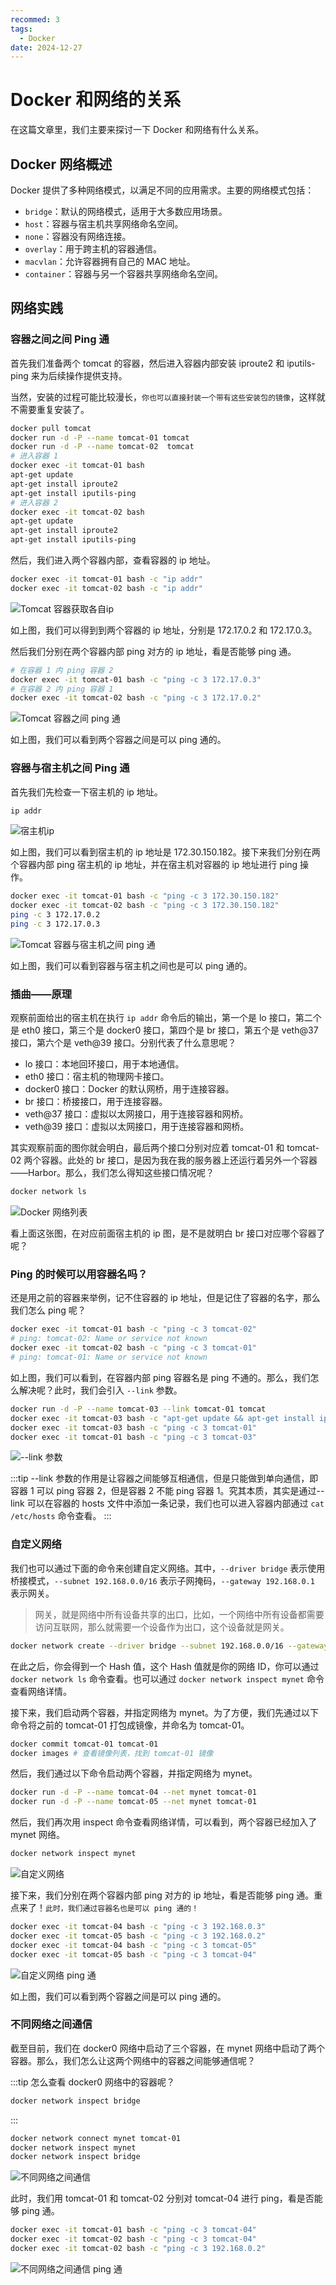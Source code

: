 ```yaml
---
recommed: 3
tags:
  - Docker
date: 2024-12-27
---
```


# Docker 和网络的关系

在这篇文章里，我们主要来探讨一下 Docker 和网络有什么关系。

## Docker 网络概述

Docker 提供了多种网络模式，以满足不同的应用需求。主要的网络模式包括：

- `bridge`：默认的网络模式，适用于大多数应用场景。
- `host`：容器与宿主机共享网络命名空间。
- `none`：容器没有网络连接。
- `overlay`：用于跨主机的容器通信。
- `macvlan`：允许容器拥有自己的 MAC 地址。
- `container`：容器与另一个容器共享网络命名空间。

## 网络实践

### 容器之间之间 Ping 通

首先我们准备两个 tomcat 的容器，然后进入容器内部安装 iproute2 和 iputils-ping 来为后续操作提供支持。

当然，安装的过程可能比较漫长，`你也可以直接封装一个带有这些安装包的镜像`，这样就不需要重复安装了。

```Bash
docker pull tomcat
docker run -d -P --name tomcat-01 tomcat
docker run -d -P --name tomcat-02  tomcat
# 进入容器 1
docker exec -it tomcat-01 bash
apt-get update
apt-get install iproute2
apt-get install iputils-ping
# 进入容器 2
docker exec -it tomcat-02 bash
apt-get update
apt-get install iproute2
apt-get install iputils-ping
```

然后，我们进入两个容器内部，查看容器的 ip 地址。

```Bash
docker exec -it tomcat-01 bash -c "ip addr"
docker exec -it tomcat-02 bash -c "ip addr"
```

![Tomcat 容器获取各自ip](https://blog-1328542955.cos.ap-shanghai.myqcloud.com/tomcat-container-ip.png)

如上图，我们可以得到到两个容器的 ip 地址，分别是 172.17.0.2 和 172.17.0.3。

然后我们分别在两个容器内部 ping 对方的 ip 地址，看是否能够 ping 通。

```Bash
# 在容器 1 内 ping 容器 2
docker exec -it tomcat-01 bash -c "ping -c 3 172.17.0.3"
# 在容器 2 内 ping 容器 1
docker exec -it tomcat-02 bash -c "ping -c 3 172.17.0.2"
```

![Tomcat 容器之间 ping 通](https://blog-1328542955.cos.ap-shanghai.myqcloud.com/tomcat-container-ping.png)

如上图，我们可以看到两个容器之间是可以 ping 通的。

### 容器与宿主机之间 Ping 通

首先我们先检查一下宿主机的 ip 地址。

```Bash :no-line-numbers
ip addr
```

![宿主机ip](https://blog-1328542955.cos.ap-shanghai.myqcloud.com/host-ip.png)

如上图，我们可以看到宿主机的 ip 地址是 172.30.150.182。接下来我们分别在两个容器内部 ping 宿主机的 ip 地址，并在宿主机对容器的 ip 地址进行 ping 操作。

```Bash
docker exec -it tomcat-01 bash -c "ping -c 3 172.30.150.182"
docker exec -it tomcat-02 bash -c "ping -c 3 172.30.150.182"
ping -c 3 172.17.0.2
ping -c 3 172.17.0.3
```

![Tomcat 容器与宿主机之间 ping 通](https://blog-1328542955.cos.ap-shanghai.myqcloud.com/tomcat-container-host-ping.png)

如上图，我们可以看到容器与宿主机之间也是可以 ping 通的。

### 插曲——原理

观察前面给出的宿主机在执行 `ip addr` 命令后的输出，第一个是 lo 接口，第二个是 eth0 接口，第三个是 docker0 接口，第四个是 br 接口，第五个是 veth@37 接口，第六个是 veth@39 接口。分别代表了什么意思呢？

- lo 接口：本地回环接口，用于本地通信。
- eth0 接口：宿主机的物理网卡接口。
- docker0 接口：Docker 的默认网桥，用于连接容器。
- br 接口：桥接接口，用于连接容器。
- veth@37 接口：虚拟以太网接口，用于连接容器和网桥。
- veth@39 接口：虚拟以太网接口，用于连接容器和网桥。

其实观察前面的图你就会明白，最后两个接口分别对应着 tomcat-01 和 tomcat-02 两个容器。此处的 br 接口，是因为我在我的服务器上还运行着另外一个容器——Harbor。那么，我们怎么得知这些接口情况呢？

```Bash :no-line-numbers
docker network ls
```

![Docker 网络列表](https://blog-1328542955.cos.ap-shanghai.myqcloud.com/docker-network-list.png)

看上面这张图，在对应前面宿主机的 ip 图，是不是就明白 br 接口对应哪个容器了呢？

### Ping 的时候可以用容器名吗？

还是用之前的容器来举例，记不住容器的 ip 地址，但是记住了容器的名字，那么我们怎么 ping 呢？

```Bash
docker exec -it tomcat-01 bash -c "ping -c 3 tomcat-02"
# ping: tomcat-02: Name or service not known
docker exec -it tomcat-02 bash -c "ping -c 3 tomcat-01"
# ping: tomcat-01: Name or service not known
```

如上图，我们可以看到，在容器内部 ping 容器名是 ping 不通的。那么，我们怎么解决呢？此时，我们会引入 `--link` 参数。

```Bash
docker run -d -P --name tomcat-03 --link tomcat-01 tomcat
docker exec -it tomcat-03 bash -c "apt-get update && apt-get install iproute2 iputils-ping -y"
docker exec -it tomcat-03 bash -c "ping -c 3 tomcat-01"
docker exec -it tomcat-01 bash -c "ping -c 3 tomcat-03"
```

![--link 参数](https://blog-1328542955.cos.ap-shanghai.myqcloud.com/docker-container-link.png)

:::tip
--link 参数的作用是让容器之间能够互相通信，但是只能做到单向通信，即容器 1 可以 ping 容器 2，但是容器 2 不能 ping 容器 1。究其本质，其实是通过--link 可以在容器的 hosts 文件中添加一条记录，我们也可以进入容器内部通过 `cat /etc/hosts` 命令查看。
:::

### 自定义网络

我们也可以通过下面的命令来创建自定义网络。其中，`--driver bridge` 表示使用桥接模式，`--subnet 192.168.0.0/16` 表示子网掩码，`--gateway 192.168.0.1` 表示网关。

> 网关，就是网络中所有设备共享的出口，比如，一个网络中所有设备都需要访问互联网，那么就需要一个设备作为出口，这个设备就是网关。

```Bash
docker network create --driver bridge --subnet 192.168.0.0/16 --gateway 192.168.0.1 mynet
```

在此之后，你会得到一个 Hash 值，这个 Hash 值就是你的网络 ID，你可以通过 `docker network ls` 命令查看。也可以通过 `docker network inspect mynet` 命令查看网络详情。

接下来，我们启动两个容器，并指定网络为 mynet。为了方便，我们先通过以下命令将之前的 tomcat-01 打包成镜像，并命名为 tomcat-01。

```Bash
docker commit tomcat-01 tomcat-01
docker images # 查看镜像列表，找到 tomcat-01 镜像
```

然后，我们通过以下命令启动两个容器，并指定网络为 mynet。

```Bash
docker run -d -P --name tomcat-04 --net mynet tomcat-01
docker run -d -P --name tomcat-05 --net mynet tomcat-01
```

然后，我们再次用 inspect 命令查看网络详情，可以看到，两个容器已经加入了 mynet 网络。

```Bash :no-line-numbers
docker network inspect mynet
```

![自定义网络](https://blog-1328542955.cos.ap-shanghai.myqcloud.com/docker-network-custom.png)

接下来，我们分别在两个容器内部 ping 对方的 ip 地址，看是否能够 ping 通。重点来了！`此时，我们通过容器名也是可以 ping 通的！`

```Bash
docker exec -it tomcat-04 bash -c "ping -c 3 192.168.0.3"
docker exec -it tomcat-05 bash -c "ping -c 3 192.168.0.2"
docker exec -it tomcat-04 bash -c "ping -c 3 tomcat-05"
docker exec -it tomcat-05 bash -c "ping -c 3 tomcat-04"
```

![自定义网络 ping 通](https://blog-1328542955.cos.ap-shanghai.myqcloud.com/docker-network-custom-ping.png)

如上图，我们可以看到两个容器之间是可以 ping 通的。

### 不同网络之间通信

截至目前，我们在 docker0 网络中启动了三个容器，在 mynet 网络中启动了两个容器。那么，我们怎么让这两个网络中的容器之间能够通信呢？

:::tip 怎么查看 docker0 网络中的容器呢？

```Bash
docker network inspect bridge
```

:::

```Bash
docker network connect mynet tomcat-01
docker network inspect mynet
docker network inspect bridge
```

![不同网络之间通信](https://blog-1328542955.cos.ap-shanghai.myqcloud.com/docker-network-connect.png)

此时，我们用 tomcat-01 和 tomcat-02 分别对 tomcat-04 进行 ping，看是否能够 ping 通。

```Bash
docker exec -it tomcat-01 bash -c "ping -c 3 tomcat-04"
docker exec -it tomcat-02 bash -c "ping -c 3 tomcat-04"
docker exec -it tomcat-02 bash -c "ping -c 3 192.168.0.2"
```

![不同网络之间通信 ping 通](https://blog-1328542955.cos.ap-shanghai.myqcloud.com/docker-network-connect-ping.png)
